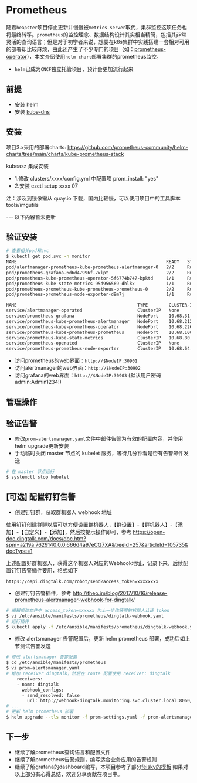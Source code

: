 # Prometheus
随着`heapster`项目停止更新并慢慢被`metrics-server`取代，集群监控这项任务也将最终转移。`prometheus`的监控理念、数据结构设计其实相当精简，包括其非常灵活的查询语言；但是对于初学者来说，想要在k8s集群中实践搭建一套相对可用的部署却比较麻烦，由此还产生了不少专门的项目（如：[prometheus-operator](https://github.com/coreos/prometheus-operator)），本文介绍使用`helm chart`部署集群的prometheus监控。
- `helm`已成为`CNCF`独立托管项目，预计会更加流行起来

## 前提

- 安装 helm
- 安装 [kube-dns](kubedns.md)

## 安装

项目3.x采用的部署charts: https://github.com/prometheus-community/helm-charts/tree/main/charts/kube-prometheus-stack

kubeasz 集成安装

- 1.修改 clusters/xxxx/config.yml 中配置项 prom_install: "yes"
- 2.安装 ezctl setup xxxx 07

注：涉及到镜像需从 quay.io 下载，国内比较慢，可以使用项目中的工具脚本 tools/imgutils

--- 以下内容暂未更新

## 验证安装

``` bash
# 查看相关pod和svc
$ kubectl get pod,svc -n monitor
NAME                                                         READY   STATUS    RESTARTS   AGE
pod/alertmanager-prometheus-kube-prometheus-alertmanager-0   2/2     Running   0          3m11s
pod/prometheus-grafana-6d6d47996f-7xlpt                      2/2     Running   0          3m14s
pod/prometheus-kube-prometheus-operator-5f6774b747-bpktd     1/1     Running   0          3m14s
pod/prometheus-kube-state-metrics-95d956569-dhlkx            1/1     Running   0          3m14s
pod/prometheus-prometheus-kube-prometheus-prometheus-0       2/2     Running   1          3m11s
pod/prometheus-prometheus-node-exporter-d9m7j                1/1     Running   0          3m14s

NAME                                              TYPE        CLUSTER-IP      EXTERNAL-IP   PORT(S)                      AGE
service/alertmanager-operated                     ClusterIP   None            <none>        9093/TCP,9094/TCP,9094/UDP   3m12s
service/prometheus-grafana                        NodePort    10.68.31.225    <none>        80:30903/TCP                 3m14s
service/prometheus-kube-prometheus-alertmanager   NodePort    10.68.212.136   <none>        9093:30902/TCP               3m14s
service/prometheus-kube-prometheus-operator       NodePort    10.68.226.171   <none>        443:30900/TCP                3m14s
service/prometheus-kube-prometheus-prometheus     NodePort    10.68.100.42    <none>        9090:30901/TCP               3m14s
service/prometheus-kube-state-metrics             ClusterIP   10.68.80.70     <none>        8080/TCP                     3m14s
service/prometheus-operated                       ClusterIP   None            <none>        9090/TCP                     3m12s
service/prometheus-prometheus-node-exporter       ClusterIP   10.68.64.56     <none>        9100/TCP                     3m14s
```

- 访问prometheus的web界面：`http://$NodeIP:30901`
- 访问alertmanager的web界面：`http://$NodeIP:30902`
- 访问grafana的web界面：`http://$NodeIP:30903` (默认用户密码 admin:Admin1234!)

## 管理操作

## 验证告警

- 修改`prom-alertsmanager.yaml`文件中邮件告警为有效的配置内容，并使用 helm upgrade更新安装
- 手动临时关闭 master 节点的 kubelet 服务，等待几分钟看是否有告警邮件发送

``` bash
# 在 master 节点运行
$ systemctl stop kubelet
```

## [可选] 配置钉钉告警

- 创建钉钉群，获取群机器人 webhook 地址

使用钉钉创建群聊以后可以方便设置群机器人，【群设置】-【群机器人】-【添加】-【自定义】-【添加】，然后按提示操作即可，参考 https://open-doc.dingtalk.com/docs/doc.htm?spm=a219a.7629140.0.0.666d4a97eCG7XA&treeId=257&articleId=105735&docType=1

上述配置好群机器人，获得这个机器人对应的Webhook地址，记录下来，后续配置钉钉告警插件要用，格式如下

```
https://oapi.dingtalk.com/robot/send?access_token=xxxxxxxx
```

- 创建钉钉告警插件，参考 http://theo.im/blog/2017/10/16/release-prometheus-alertmanager-webhook-for-dingtalk/

``` bash
# 编辑修改文件中 access_token=xxxxxx 为上一步你获得的机器人认证 token
$ vi /etc/ansible/manifests/prometheus/dingtalk-webhook.yaml
# 运行插件
$ kubectl apply -f /etc/ansible/manifests/prometheus/dingtalk-webhook.yaml
```

- 修改 alertsmanager 告警配置后，更新 helm prometheus 部署，成功后如上节测试告警发送

``` bash
# 修改 alertsmanager 告警配置
$ cd /etc/ansible/manifests/prometheus
$ vi prom-alertsmanager.yaml
# 增加 receiver dingtalk，然后在 route 配置使用 receiver: dingtalk
    receivers:
    - name: dingtalk
      webhook_configs:
      - send_resolved: false
        url: http://webhook-dingtalk.monitoring.svc.cluster.local:8060/dingtalk/webhook1/send
# ...
# 更新 helm prometheus 部署
$ helm upgrade --tls monitor -f prom-settings.yaml -f prom-alertsmanager.yaml -f prom-alertrules.yaml prometheus
```

## 下一步

- 继续了解prometheus查询语言和配置文件
- 继续了解prometheus告警规则，编写适合业务应用的告警规则
- 继续了解grafana的dashboard编写，本项目参考了部分[feisky的模板](https://grafana.com/orgs/feisky/dashboards)
如果对以上部分有心得总结，欢迎分享贡献在项目中。
